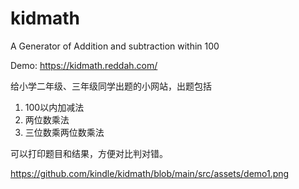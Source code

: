 # kidmath
A Generator of Addition and subtraction within 100 

Demo: https://kidmath.reddah.com/

给小学二年级、三年级同学出题的小网站，出题包括
1) 100以内加减法
2) 两位数乘法
3) 三位数乘两位数乘法
   
可以打印题目和结果，方便对比判对错。


https://github.com/kindle/kidmath/blob/main/src/assets/demo1.png